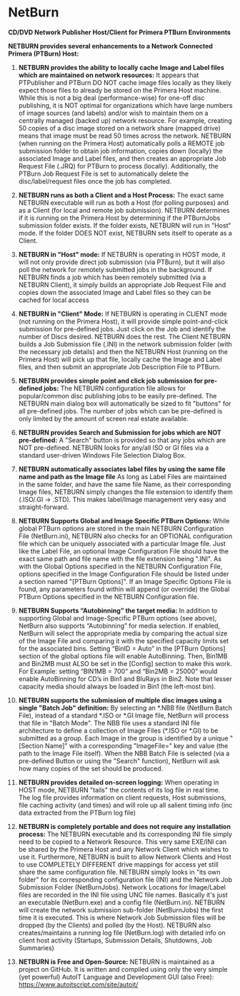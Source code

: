 # NetBurn

**CD/DVD Network Publisher Host/Client for Primera PTBurn Environments**

**NETBURN provides several enhancements to a Network Connected Primera
(PTBurn) Host:**

1.  **NETBURN provides the ability to locally cache Image and Label files
    which are maintained on network resources:** It appears that
    PTPublisher and PTBurn DO NOT cache image files locally as they
    likely expect those files to already be stored on the Primera Host
    machine. While this is not a big deal (performance-wise) for one-off
    disc publishing, it is NOT optimal for organizations which have
    large numbers of image sources (and labels) and/or wish to maintain
    them on a centrally managed (backed up) network resource. For
    example, creating 50 copies of a disc image stored on a network
    share (mapped drive) means that image must be read 50 times across
    the network. NETBURN (when running on the Primera Host)
    automatically polls a REMOTE job submission folder to obtain job
    information, copies down (locally) the associated Image and Label
    files, and then creates an appropriate Job Request File (.JRQ) for
    PTBurn to process (locally). Additionally, the PTBurn Job Request
    File is set to automatically delete the disc/label/request files
    once the job has completed.

2.  **NETBURN runs as both a Client and a Host Process:** The exact
    same NETBURN executable will run as both a Host (for polling
    purposes) and as a Client (for local and remote job submission).
    NETBURN determines if it is running on the Primera Host by
    determining if the PTBurnJobs submission folder exists. If the
    folder exists, NETBURN will run in "Host" mode. If the folder DOES
    NOT exist, NETBURN sets itself to operate as a Client.

3. **NETBURN in "Host" mode:** If NETBURN is operating in HOST mode,
    it will not only provide direct job submission (via PTBurn), but it
    will also poll the network for remotely submitted jobs in the
    background. If NETBURN finds a job which has been remotely submitted
    (via a NETBURN Client), it simply builds an appropriate Job Request
    File and copies down the associated Image and Label files so they
    can be cached for local access

4.  **NETBURN in "Client" Mode:** If NETBURN is operating in CLIENT
    mode (not running on the Primera Host), it will provide simple
    point-and-click submission for pre-defined jobs. Just click on the
    Job and identify the number of Discs desired. NETBURN does the rest.
    The Client NETBURN builds a Job Submission file (.INI) in the
    network submission folder (with the necessary job details) and then
    the NETBURN Host (running on the Primera Host) will pick up that
    file, locally cache the Image and Label files, and then submit an
    appropriate Job Description File to PTBurn.

5.  **NETBURN provides simple point and click job submission for
    pre-defined jobs:** The NETBURN configuration file allows for
    popular/common disc publishing jobs to be easily pre-defined. The
    NETBURN main dialog box will automatically be sized to fit "buttons"
    for all pre-defined jobs. The number of jobs which can be
    pre-defined is only limited by the amount of screen real estate
    available.

6.  **NETBURN provides Search and Submission for jobs which are NOT
    pre-defined:** A "Search" button is provided so that any jobs
    which are NOT pre-defined. NETBURN looks for any/all ISO or GI files
    via a standard user-driven Windows File Selection Dialog Box.

7.  **NETBURN automatically associates label files by using the same file
    name and path as the Image file** As long as Label Files are
    maintained in the same folder, and have the same file Name, as their
    corresponding Image files, NETBURN simply changes the file extension
    to identify them (.ISO/.GI -\> .STD). This makes label/Image
    management very easy and straight-forward.

8.  **NETBURN Supports Global and Image Specific PTBurn Options:**
    While global PTBurn options are stored in the main NETBURN
    Configuration File (NetBurn.ini), NETBURN also checks for an
    OPTIONAL configuration file which can be uniquely associated with a
    particular Image file. Just like the Label File, an optional Image
    Configuration File should have the exact same path and file name
    with the file extension being ".INI". As with the Global Options
    specified in the NETBURN Configuration File, options specified in
    the Image Configuration File should be listed under a section named
    "\[PTBurn Options\]". If an Image Specific Options File is found,
    any parameters found within will append (or override) the Global
    PTBurn Options specified in the NETBURN Configuration file.

9.  **NETBURN Supports “Autobinning” the target media:**  In addition 
    to supporting Global and Image-Specific PTBurn options (see above), 
    NetBurn also supports “Autobinning” for media selection.  If enabled, 
    NetBurn will select the appropriate media by comparing the actual 
    size of the Image File and comparing it with the specified capacity 
    limits set for the associated bins.  Setting “BinID = Auto” in the 
    [PTBurn Options] section of the global options file will enable 
    AutoBinning.  Then, Bin1MB and Bin2MB must ALSO be set in the [Config] 
    section to make this work.  For Example: setting “BIN1MB = 700” and 
    “Bin2MB = 25000” would enable AutoBinning for CD’s in Bin1 and 
    BluRays in Bin2.  Note that lesser capacity media should always be 
    loaded in Bin1 (the left-most bin).

10. **NETBURN supports the submission of multiple disc images using a
    single "Batch Job" definition:** By selecting an \*.NBB file
    (NetBurn Batch File), instead of a standard \*.ISO or \*.GI Image
    file, NetBurn will process that file in "Batch Mode". The NBB file
    uses a standard INI file architecture to define a collection of
    Image Files (\*.ISO or \*.GI) to be submitted as a group. Each Image
    in the group is identified by a unique "\[Section Name\]" with a
    corresponding "ImageFile=" key and value (the path to the Image File
    itself). When the NBB Batch File is selected (via a pre-defined
    Button or using the "Search" function), NetBurn will ask how many
    copies of the set should be produced.
    
11. **NETBURN provides detailed on-screen logging:** When operating
    in HOST mode, NETBURN "tails" the contents of its log file in
    real time.  The log file provides information on client requests,
    Host submissions, file caching activity (and times) and will
    role up all salient timing info (inc data extracted from the
    PTBurn log file)

12. **NETBURN is completely portable and does not require any
    installation process:** The NETBURN executable and its
    corresponding INI file simply need to be copied to a Network
    Resource. This very same EXE/INI can be shared by the Primera Host
    and any Network Client which wishes to use it. Furthermore, NETBURN
    is built to allow Network Clients and Host to use COMPLETELY
    DIFFERENT drive mappings for access yet still share the same
    configuration file. NETBURN simply looks in "its own folder" for its
    corresponding configuration file (INI) and the Network Job
    Submission Folder (NetBurnJobs). Network Locations for Image/Label
    files are recorded in the INI file using UNC file names. Basically
    it's just an executable (NetBurn.exe) and a config file
    (NetBurn.ini). NETBURN will create the network submission sub-folder
    (NetBurnJobs) the first time it is executed. This is where Network
    Job Submission files will be dropped (by the Clients) and polled (by
    the Host). NETBURN also creates/maintains a running log file
    (NetBurn.log) with detailed info on client host activity (Startups,
    Submission Details, Shutdowns, Job Summaries)

13. **NETBURN is Free and Open-Source:** NETBURN is maintained as a
    project on GitHub. It is written and compiled using only the very
    simple (yet powerful) AutoIT Language and Development GUI (also
    Free): https://www.autoitscript.com/site/autoit/
